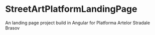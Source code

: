 # StreetArtPlatformLandingPage
An landing page project build in Angular for Platforma Artelor Stradale Brasov
